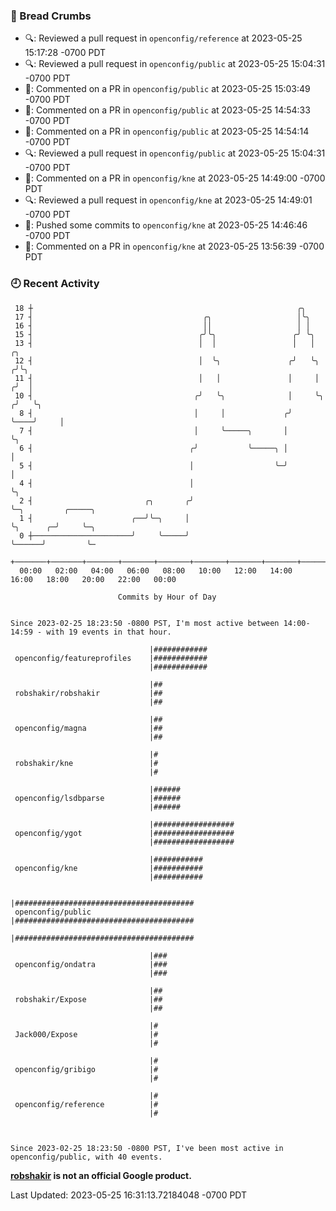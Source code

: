 ### 🍞 Bread Crumbs

 * 🔍: Reviewed a pull request in  `openconfig/reference` at 2023-05-25 15:17:28 -0700 PDT
 * 🔍: Reviewed a pull request in  `openconfig/public` at 2023-05-25 15:04:31 -0700 PDT
 * 💬: Commented on a PR in  `openconfig/public` at 2023-05-25 15:03:49 -0700 PDT
 * 💬: Commented on a PR in  `openconfig/public` at 2023-05-25 14:54:33 -0700 PDT
 * 💬: Commented on a PR in  `openconfig/public` at 2023-05-25 14:54:14 -0700 PDT
 * 🔍: Reviewed a pull request in  `openconfig/public` at 2023-05-25 15:04:31 -0700 PDT
 * 💬: Commented on a PR in  `openconfig/kne` at 2023-05-25 14:49:00 -0700 PDT
 * 🔍: Reviewed a pull request in  `openconfig/kne` at 2023-05-25 14:49:01 -0700 PDT
 * 🚢: Pushed some commits to `openconfig/kne` at 2023-05-25 14:46:46 -0700 PDT
 * 💬: Commented on a PR in  `openconfig/kne` at 2023-05-25 13:56:39 -0700 PDT

### 🕘 Recent Activity
```
 18 ┼                                                           ╭╮
 17 ┤                                      ╭╮                   │╰╮
 16 ┤                                      ││                   │ │
 15 ┤                                     ╭╯╰╮                 ╭╯ ╰╮
 13 ┤                                     │  │                 │   │         ╭╮
 12 ┤                                     │  ╰╮               ╭╯   ╰╮       ╭╯╰╮
 11 ┤                                     │   │               │     │      ╭╯  │
 10 ┤                                    ╭╯   ╰╮              │     ╰╮    ╭╯   ╰╮
  8 ┤                                    │     │             ╭╯      ╰────╯     │
  7 ┤                                    │     ╰─────╮       │                  ╰╮
  6 ┤                                   ╭╯           ╰─────╮ │                   │
  5 ┤                                   │                  ╰─╯                   │
  4 ┤                                   │                                        ╰╮
  2 ┤                         ╭╮       ╭╯                                         ╰─╮         ╭─────╮
  1 ┤                      ╭──╯╰─╮     │                                            ╰╮      ╭─╯     ╰─╮
  0 ┼──────────────────────╯     ╰─────╯                                             ╰──────╯         ╰─
    +───────+───────+───────+───────+───────+───────+───────+───────+───────+───────+───────+───────+────
  00:00   02:00   04:00   06:00   08:00   10:00   12:00   14:00   16:00   18:00   20:00   22:00   00:00   

						Commits by Hour of Day


Since 2023-02-25 18:23:50 -0800 PST, I'm most active between 14:00-14:59 - with 19 events in that hour.

```



```
                               |############
 openconfig/featureprofiles    |############
                               |############

                               |##
 robshakir/robshakir           |##
                               |##

                               |##
 openconfig/magna              |##
                               |##

                               |#
 robshakir/kne                 |#
                               |#

                               |######
 openconfig/lsdbparse          |######
                               |######

                               |##################
 openconfig/ygot               |##################
                               |##################

                               |###########
 openconfig/kne                |###########
                               |###########

                               |########################################
 openconfig/public             |########################################
                               |########################################

                               |###
 openconfig/ondatra            |###
                               |###

                               |##
 robshakir/Expose              |##
                               |##

                               |#
 Jack000/Expose                |#
                               |#

                               |#
 openconfig/gribigo            |#
                               |#

                               |#
 openconfig/reference          |#
                               |#



Since 2023-02-25 18:23:50 -0800 PST, I've been most active in openconfig/public, with 40 events.

```
**[robshakir](mailto:robjs@google.com) is not an official Google product.**  


Last Updated: 2023-05-25 16:31:13.72184048 -0700 PDT
